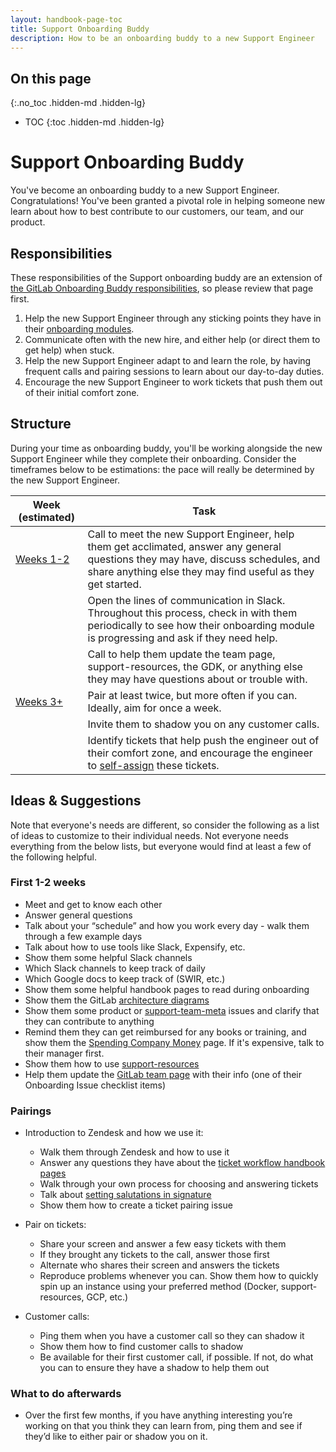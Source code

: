 ```yaml
---
layout: handbook-page-toc
title: Support Onboarding Buddy
description: How to be an onboarding buddy to a new Support Engineer
---
```


## On this page
{:.no_toc .hidden-md .hidden-lg}

- TOC
{:toc .hidden-md .hidden-lg}

# Support Onboarding Buddy

You've become an onboarding buddy to a new Support Engineer. Congratulations! You've been granted a pivotal role in helping someone new learn about how to best contribute to our customers, our team, and our product.

## Responsibilities

These responsibilities of the Support onboarding buddy are an extension of [the GitLab Onboarding Buddy responsibilities](https://about.gitlab.com/handbook/people-group/general-onboarding/onboarding-buddies/#buddy-responsibilities), so please review that page first.

1. Help the new Support Engineer through any sticking points they have in their [onboarding modules](https://about.gitlab.com/handbook/support/training/).
1. Communicate often with the new hire, and either help (or direct them to get help) when stuck.
1. Help the new Support Engineer adapt to and learn the role, by having frequent calls and pairing sessions to learn about our day-to-day duties.
1. Encourage the new Support Engineer to work tickets that push them out of their initial comfort zone.

## Structure

During your time as onboarding buddy, you'll be working alongside the new Support Engineer while they complete their onboarding. Consider the timeframes below to be estimations: the pace will really be determined by the new Support Engineer.

| Week (estimated)     | Task |
| ----------- | ----------- |
| [Weeks 1-2](#first-1-2-weeks) | Call to meet the new Support Engineer, help them get acclimated, answer any general questions they may have, discuss schedules, and share anything else they may find useful as they get started.       |
|   | Open the lines of communication in Slack. Throughout this process, check in with them periodically to see how their onboarding module is progressing and ask if they need help.        |
| |Call to help them update the team page, support-resources, the GDK, or anything else they may have questions about or trouble with. |
| [Weeks 3+](#pairings)| Pair at least twice, but more often if you can. Ideally, aim for once a week. |
| | Invite them to shadow you on any customer calls. |
| | Identify tickets that help push the engineer out of their comfort zone, and encourage the engineer to [self-assign](https://about.gitlab.com/handbook/support/workflows/working-on-tickets.html) these tickets. |

## Ideas & Suggestions

Note that everyone's needs are different, so consider the following as a list of ideas to customize to their individual needs. Not everyone needs everything from the below lists, but everyone would find at least a few of the following helpful.

### First 1-2 weeks

  - Meet and get to know each other
  - Answer general questions
  - Talk about your “schedule” and how you work every day - walk them through a few example days
  - Talk about how to use tools like Slack, Expensify, etc.
  - Show them some helpful Slack channels
  - Which Slack channels to keep track of daily
  - Which Google docs to keep track of (SWIR, etc.)
  - Show them some helpful handbook pages to read during onboarding
  - Show them the GitLab [architecture diagrams](https://about.gitlab.com/handbook/customer-success/professional-services-engineering/workflows/artifacts/arch-diagram.html)
  - Show them some product or [support-team-meta](https://gitlab.com/gitlab-com/support/support-team-meta) issues and clarify that they can contribute to anything
  - Remind them they can get reimbursed for any books or training, and show them the [Spending Company Money](https://about.gitlab.com/handbook/spending-company-money/) page. If it's expensive, talk to their manager first.
  - Show them how to use [support-resources](https://gitlab.com/gitlab-com/support/support-resources)
  - Help them update the [GitLab team page](https://about.gitlab.com/company/team/) with their info (one of their Onboarding Issue checklist items)

### Pairings

- Introduction to Zendesk and how we use it:
  - Walk them through Zendesk and how to use it
  - Answer any questions they have about the [ticket workflow handbook pages](https://about.gitlab.com/handbook/support/workflows/)
  - Walk through your own process for choosing and answering tickets
  - Talk about [setting salutations in signature](https://gitlab.com/gitlab-com/support/team/-/merge_requests?scope=all&utf8=%E2%9C%93&state=merged&search=salutation)
  - Show them how to create a ticket pairing issue

- Pair on tickets:
  - Share your screen and answer a few easy tickets with them
  - If they brought any tickets to the call, answer those first
  - Alternate who shares their screen and answers the tickets
  - Reproduce problems whenever you can. Show them how to quickly spin up an instance using your preferred method (Docker, support-resources, GCP, etc.)

- Customer calls:
  - Ping them when you have a customer call so they can shadow it
  - Show them how to find customer calls to shadow
  - Be available for their first customer call, if possible. If not, do what you can to ensure they have a shadow to help them out


### What to do afterwards

- Over the first few months, if you have anything interesting you’re working on that you think they can learn from, ping them and see if they’d like to either pair or shadow you on it.
